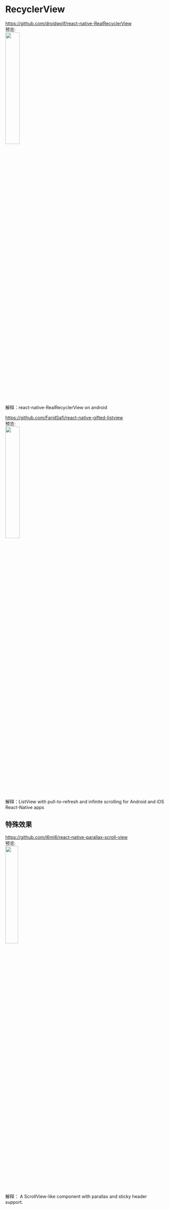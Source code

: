# RecyclerView



https://github.com/droidwolf/react-native-RealRecyclerView<br>
预览:<br>
<img src="https://github.com/droidwolf/react-native-RealRecyclerView/raw/master/GIF.gif" width="30%"/>
<br>
解释：react-native-RealRecyclerView on android
<br>

https://github.com/FaridSafi/react-native-gifted-listview<br>
预览:<br>
<img src="https://raw.githubusercontent.com/FaridSafi/react-native-gifted-listview/master/Captures/android_refresh_page_demo.gif" width="30%"/>
<br>
解释：ListView with pull-to-refresh and infinite scrolling for Android and iOS React-Native apps
<br>


## 特殊效果<br>
https://github.com/i6mi6/react-native-parallax-scroll-view<br>
预览:<br>
<img src="https://github.com/i6mi6/react-native-parallax-scroll-view/raw/master/demo.ios.0.17.2.gif" width="28%"/>
<br>
解释： A ScrollView-like component with parallax and sticky header support.
<br>




